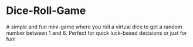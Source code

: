 # Dice-Roll-Game
A simple and fun mini-game where you roll a virtual dice to get a random number between 1 and 6. Perfect for quick luck-based decisions or just for fun!
